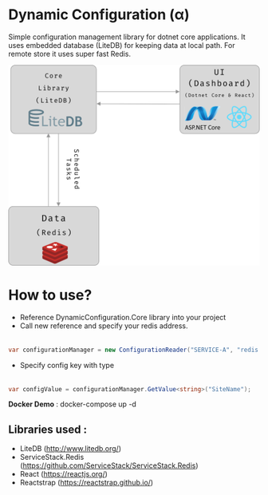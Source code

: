 Dynamic Configuration (α)
==========

Simple configuration management library for dotnet core applications. It uses embedded database (LiteDB) for keeping data at local path. For remote store it uses super fast Redis.

![alt text](images/arch.png "Kafkaboard")

How to use?
===========

 - Reference DynamicConfiguration.Core library into your project
 - Call new reference and specify your redis address.

 ```csharp

var configurationManager = new ConfigurationReader("SERVICE-A", "redis:6379",15000);

```
-  Specify config key with type

 ```csharp

var configValue = configurationManager.GetValue<string>("SiteName");

```

**Docker Demo** : docker-compose up -d


## Libraries used : 
- LiteDB (http://www.litedb.org/)
- ServiceStack.Redis (https://github.com/ServiceStack/ServiceStack.Redis)
- React (https://reactjs.org/) 
- Reactstrap (https://reactstrap.github.io/)

